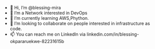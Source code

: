 - 👋 Hi, I’m @blessing-mira
- 👀 I’m a Network interested in DevOps
- 🌱 I’m currently learning AWS,Phython.
- 💞️ I’m looking to collaborate on people interested in infrastructure as code.
- 📫 You can reach me on Linkedln via linkedin.com/in/blessing-okpararuekwe-82231615b

<!---
blessing-mira/blessing-mira is a ✨ special ✨ repository because its `README.md` (this file) appears on your GitHub profile.
You can click the Preview link to take a look at your changes.
--->
